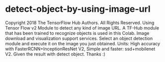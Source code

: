 # detect-object-by-using-image-url
Copyright 2018 The TensorFlow Hub Authors. All Rights Reserved.
Using Tensor Flow v2 Module to detect any kind of image URL.
A TF-Hub module that has been trained to recognize objects is used in this Colab.
Image download and visualization support services.
Select an object detection module and execute it on the image you just obtained.
Units: High accuracy with FasterRCNN+InceptionResNet V2, Simple and faster: ssd+mobilenet V2.
Given the result with detect object.
Thanks :)
